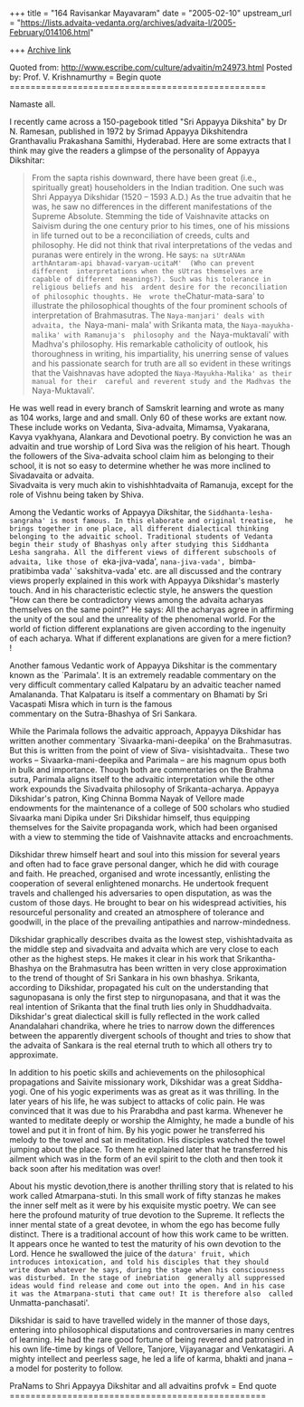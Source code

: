 +++
title = "164 Ravisankar Mayavaram"
date = "2005-02-10"
upstream_url = "https://lists.advaita-vedanta.org/archives/advaita-l/2005-February/014106.html"

+++
[Archive link](https://lists.advaita-vedanta.org/archives/advaita-l/2005-February/014106.html)

Quoted from: http://www.escribe.com/culture/advaitin/m24973.html
Posted by: Prof. V. Krishnamurthy 
= Begin quote =================================================

Namaste all.

I recently came across a 150-pagebook titled "Sri Appayya Dikshita" 
by Dr N. Ramesan, published in 1972 by Srimad Appayya Dikshitendra 
Granthavaliu Prakashana Samithi, Hyderabad. Here are some extracts 
that I think may give the readers a glimpse of the personality of 
Appayya Dikshitar: 

>From the sapta rishis downward, there have been great (i.e., 
spiritually great) householders in the Indian tradition. One such 
was Shri Appayya Dikshidar (1520 – 1593 A.D.) As the true advaitin 
that he was, he saw no differences in the different manifestations 
of the Supreme Absolute. Stemming the tide of Vaishnavite attacks on 
Saivism during the one century prior to his times, one of his 
missions in life turned out to be a reconciliation of creeds, cults 
and philosophy. He did not think that rival interpretations of the 
vedas and puranas were entirely in the wrong. He says: ` na sUtrANAm 
arthAntaram-api bhavad-varyam-ucitaM'  (Who can prevent different 
interpretations when the sUtras themselves are capable of different 
meanings?). Such was his tolerance in religious beliefs and his 
ardent desire for the reconciliation of philosophic thoughts. He 
wrote the `Chatur-mata-sara' to illustrate the philosophical 
thoughts of the four prominent schools of interpretation of 
Brahmasutras. The `Naya-manjari' deals with advaita, the `Naya-mani-
mala' with Srikanta mata, the `Naya-mayukha-malika' with Ramanuja's 
philosophy and the `Naya-muktavali' with Madhva's philosophy. His 
remarkable catholicity of outlook, his thoroughness in  writing, his 
impartiality, his unerring sense of values and his passionate search 
for truth are all so evident in these writings that the Vaishnavas 
have adopted the `Naya-Mayukha-Malika' as their manual for their 
careful and reverent study and the Madhvas the `Naya-Muktavali'.

He was well read in every branch of Samskrit learning and wrote as 
many as 104 works, large and and small. Only 60 of these works are 
extant now. These include works on Vedanta,  Siva-advaita, Mimamsa, 
Vyakarana, Kavya vyakhyana, Alankara and Devotional poetry.  By 
conviction he was an advaitin and  true worship of Lord Siva was the 
religion of his heart. Though  the followers of the Siva-advaita 
school claim him as belonging to their school,  it is not so easy to 
determine whether he was more inclined to Sivadavaita or advaita.  
Sivadvaita is very much akin to vishishhtadvaita of Ramanuja, except 
for the role of Vishnu being taken by Shiva.

Among the Vedantic works of Appayya Dikshitar, the `Siddhanta-lesha-
sangraha' is most famous. In this elaborate and original treatise, 
he brings together in one place, all different dialectical thinking 
belonging to the advaitic school. Traditional students of Vedanta 
begin their study of Bhashyas only after studying this Siddhanta 
Lesha sangraha. All the different views of different subschools of 
advaita, like those of `eka-jiva-vada', `nana-jiva-vada', `bimba-
pratibimba vada'  `sakshitva-vada' etc. are all discussed and the 
contrary views properly explained in this work with Appayya 
Dikshidar's masterly touch. And in his characteristic eclectic 
style, he answers the question "How can there be contradictory views 
among the advaita acharyas themselves on the same point?" He says: 
All the acharyas agree in affirming the unity of the soul and the 
unreality of the phenomenal world. For the world of fiction 
different explanations are given according to the ingenuity of each 
acharya. What if different explanations are given  for a mere 
fiction? !

Another famous Vedantic work of Appayya Dikshitar is the commentary 
known as the `Parimala'. It is an extremely readable commentary on 
the very difficult commentary called Kalpataru by an advaitic 
teacher named Amalananda. That Kalpataru is itself a commentary on 
Bhamati by Sri Vacaspati Misra which in turn is the famous  
commentary on the Sutra-Bhashya of Sri Sankara. 

While the Parimala follows the advaitic approach, Appayya Dikshidar 
has written another commentary `Sivaarka-mani-deepika' on the 
Brahmasutras. But this is written from the point of view of Siva-
visishtadvaita.. These two works – Sivaarka-mani-deepika and 
Parimala – are his magnum opus both in bulk and importance. Though 
both are commentaries on the Brahma sutra,  Parimala aligns itself 
to the advaitic interpretation while the other work expounds the 
Sivadvaita philosophy of Srikanta-acharya. Appayya Dikshidar's 
patron, King Chinna Bomma Nayak of Vellore made endowments for the 
maintenance of a college of 500 scholars who studied Sivaarka mani 
Dipika under Sri Dikshidar himself, thus equipping themselves for 
the Saivite propaganda work, which had been organised with a view to 
stemming the tide of Vaishnavite attacks and encroachments.

Dikshidar threw himself heart and soul into this mission for several 
years and often had to face grave personal danger, which he did with 
courage and faith. He preached, organised and wrote incessantly, 
enlisting the cooperation of several enlightened monarchs.  He 
undertook frequent travels and challenged his adversaries to open 
disputation, as was the custom of those days. He brought to bear on 
his widespread activities, his resourceful personality and created 
an atmosphere of tolerance and goodwill, in the place of the 
prevailing antipathies and narrow-mindedness. 

Dikshidar graphically describes dvaita as the lowest step, 
vishishtadvaita as the middle step and sivadvaita and advaita which 
are very close to each other as the highest steps. He makes it clear 
in his work that Srikantha-Bhashya on the Brahmasutra  has been 
written in very close approximation to the trend of thought of Sri 
Sankara in his own bhashya. Srikanta, according to Dikshidar, 
propagated his cult on the understanding that sagunopasana is only 
the first step to nirgunopasana, and that it was the real intention 
of Srikanta that the final truth lies only in Shuddhadvaita. 
Dikshidar's great dialectical skill is fully reflected  in the work 
called Anandalahari chandrika, where he tries to narrow down the 
differences between the apparently divergent schools of thought and 
tries to show that the advaita of Sankara is the real eternal truth 
to which all others try to approximate.  

In addition to his poetic skills and achievements on the 
philosophical propagations and Saivite missionary work, Dikshidar 
was a great Siddha-yogi. One of his yogic experiments was as great 
as it was thrilling. In the later years of his life, he was subject 
to attacks of colic pain. He was convinced that it was due to his 
Prarabdha and past karma. Whenever he wanted to meditate deeply or 
worship the Almighty, he made a bundle of his towel and put it in 
front of him. By his yogic power he transferred his melody to the 
towel and sat in meditation. His disciples watched the towel jumping 
about the place. To them he explained later that he transferred his 
ailment which was in the form of an evil spirit to the cloth and 
then took it back soon after his meditation was over!

About his mystic devotion,there is another thrilling story that is 
related to his work called Atmarpana-stuti. In this small work of 
fifty stanzas he makes the inner self melt as it were by his 
exquisite mystic poetry. We can see here the profound maturity of 
true devotion to the Supreme. It reflects the inner mental state of 
a great devotee, in whom the ego has become fully distinct. There is 
a traditional account of how this work came to be written. It 
appears once he wanted to test the maturity of his own devotion to 
the Lord. Hence he swallowed the juice of the `datura' fruit, which 
introduces intoxication, and told his disciples that they should 
write down whatever he says, during the stage when his consciousness 
was disturbed. In the stage of inebriation  generally all suppressed 
ideas would find release and come out into the open. And in his case 
it was the Atmarpana-stuti that came out! It is therefore also 
called `Unmatta-panchasati'. 

Dikshidar is said to have travelled widely in the manner of those 
days, entering into philosophical disputations and controversaries 
in many centres of learning. He had the rare good fortune of being 
revered and patronised in his own life-time by kings of Vellore, 
Tanjore, Vijayanagar and Venkatagiri. A mighty intellect and 
peerless sage, he led a life of karma, bhakti and jnana – a model 
for posterity to follow. 

PraNams to Shri Appayya Dikshitar and all advaitins
profvk
= End quote =================================================

